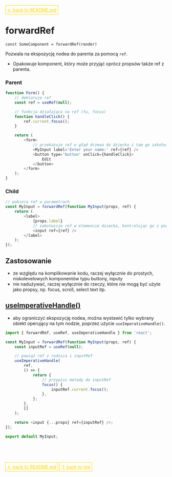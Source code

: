 <a href='../../README.md' id='top' style='border: 1px solid gold; padding: 5px; color: gold'>← back to README.md</a>

# forwardRef

`const SomeComponent = forwardRef(render)`

Pozwala na ekspozycję nodea do parenta za pomocą `ref`.

-   Opakowuje komponent, który może przyjąć oprócz propsów także ref z parenta.

### Parent

```js
function Form() {
    // deklaruje ref
    const ref = useRef(null);

    // funkcja działająca na ref (tu, focus)
    function handleClick() {
        ref.current.focus();
    }

    return (
        <form>
            // przekazuje ref w głąd drzewa do dziecka i tam go zakotwicza
            <MyInput label='Enter your name:' ref={ref} />
            <button type='button' onClick={handleClick}>
                Edit
            </button>
        </form>
    );
}
```
### Child
```js
// pobiera ref w parametrach
const MyInput = forwardRef(function MyInput(props, ref) {
    return (
        <label>
            {props.label}
            // zakotwicza ref w elemencie dziecka, kontrolując go z poziomu rodzica
            <input ref={ref} />
        </label>
    );
});
```

## Zastosowanie

-   ze względu na komplikowanie kodu, raczej wyłącznie do prostych, niskolevelowych komponentów typu buttony, inputy
- nie nadużywać, raczej wyłącznie do rzeczy, które nie mogą być użyte jako propsy, np. focus, scroll, select text itp.

## <a href='./useImperativeHandle.md'>useImperativeHandle()</a>

-   aby ograniczyć ekspozycję nodea, można wystawić tylko wybrany obiekt operujący na tym nodzie, poprzez użycie `useImperativeHandle()`.

```js
import { forwardRef, useRef, useImperativeHandle } from 'react';

const MyInput = forwardRef(function MyInput(props, ref) {
    const inputRef = useRef(null);

    // powiąż ref z rodzica i inputRef
    useImperativeHandle(
        ref,
        () => {
            return {
                // przypisz metody do inputRef
                focus() {
                    inputRef.current.focus();
                },
            };
        },
        []
    );

    return <input {...props} ref={inputRef} />;
});

export default MyInput;
```

<br/>
<br/>
<br/>

<a href='../../README.md' id='top' style='border: 1px solid gold; padding: 5px; color: gold'>← back to README.md</a>
<a href='#top' style='border: 1px solid gold; padding: 5px; color: gold'>↑ back to top</a>
